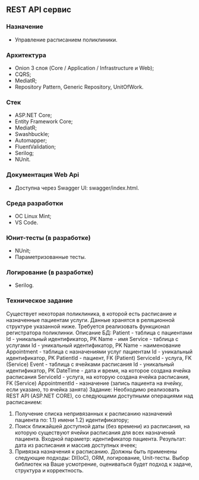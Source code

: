 ## REST API сервис 
### Назначение
* Управление расписанием поликлиники.
### Архитектура
* Onion 3 слоя (Core / Application / Infrastructure и Web);
* CQRS;
* MediatR;
* Repository Pattern, Generic Repository, UnitOfWork.
### Стек
* ASP.NET Core;
* Entity Framework Core;
* MediatR;
* Swashbuckle;
* Automapper;
* FluentValidation;
* Serilog;
* NUnit.
### Документация Web Api
* Доступна через Swagger UI: swagger/index.html.
### Среда разработки
* ОС Linux Mint;
* VS Code.
### Юнит-тесты (в разработке)
* NUnit;
* Параметризованные тесты.
### Логирование (в разработке)
* Serilog.
### Техническое задание
Существует некоторая поликлиника, в которой есть расписание и назначенные пациентам услуги. Данные хранятся в реляционной структуре указанной ниже. Требуется реализовать функционал регистратора поликлинки.
Описание БД:
Patient - таблица с пациентами
	Id - уникальный идентификатор, PK
	Name - имя
Service - таблица с услугами
	Id - уникальный идентификатор, PK
	Name - наименование
Appointment - таблица с назначениями услуг пациентам
	Id - уникальный идентификатор, PK
	PatientId - пациент, FK (Patient)
	ServiceId - услуга, FK (Service)
Event - таблица с ячейками расписания
	Id - уникальный идентификатор, PK
	DateTime - дата и время, на которое создана ячейка расписания
	ServiceId - услуга, на которую создана ячейка расписания, FK (Service)
	AppointmentId - назначение (запись пациента на ячейку, если указано, то ячейка занята)
Задание:
Необходимо реализовать REST API (ASP.NET CORE), со следующими доступными операциями над расписанием:
1) Получение списка непривязанных к расписанию назначений пациента по:
	1.1) имени
	1.2) идентификатору;
2) Поиск ближайшей доступной даты (без времени) из расписания, на которую существуют ячейки расписания для всех назначений пациента. Входной параметр: идентификатор пациента. Результат: дата из расписания и массив доступных ячеек;
3) Привязка назначения к расписанию.
Должны быть применены следующие подходы: DI(IoC), ORM, логирование, Unit-тесты. Выбор библиотек на Ваше усмотрение, оцениваться будет подход к задаче, структура и корректность.
